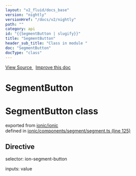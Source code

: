 ```yaml
---
layout: "v2_fluid/docs_base"
version: "nightly"
versionHref: "/docs/v2/nightly"
path: ""
category: api
id: "{{SegmentButton | slugify}}"
title: "SegmentButton"
header_sub_title: "Class in module "
doc: "SegmentButton"
docType: "class"
---
```




<div class="improve-docs">
  <a href='http://github.com/driftyco/ionic2/tree/master/ionic/components/segment/segment.ts#L124'>
    View Source
  </a>
  &nbsp;
  <a href='http://github.com/driftyco/ionic2/edit/master/ionic/components/segment/segment.ts#L124'>
    Improve this doc
  </a>

  <!-- TODO(drewrygh, perrygovier): render this block in the correct location, markup identical to component docs -->

</div>




<h1 class="api-title">

  SegmentButton



</h1>










<h1 class="class export">SegmentButton <span class="type">class</span></h1>
<p class="module">exported from <a href='undefined'>ionic/ionic</a><br/>
defined in <a href="https://github.com/driftyco/ionic2/tree/master/ionic/components/segment/segment.ts#L125-L164">ionic/components/segment/segment.ts (line 125)</a>
</p>
<h2>Directive</h2>
  <span>selector: ion-segment-button</span>

  <span>inputs: value</span>





